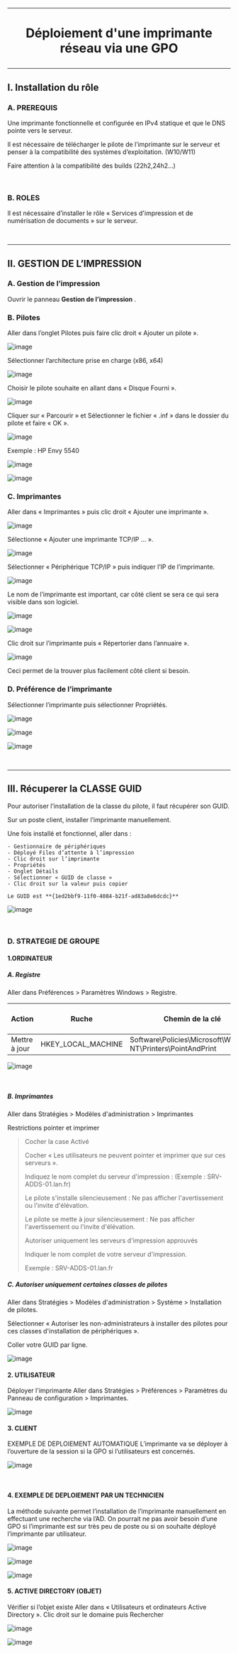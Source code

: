 --------------------------------------------------------------------------------------------------------------------------------------------
# <p align='center'> Déploiement d'une imprimante réseau via une GPO </p>
--------------------------------------------------------------------------------------------------------------------------------------------
## I. Installation du rôle
### A. PREREQUIS
Une imprimante fonctionnelle et configurée en IPv4 statique et que le DNS pointe vers le serveur.

Il est nécessaire de télécharger le pilote de l’imprimante sur le serveur et penser à la compatibilité des systèmes d’exploitation. (W10/W11)

Faire attention à la compatibilité des builds (22h2,24h2…)

<br />

### B. ROLES
Il est nécessaire d’installer le rôle « Services d'impression et de numérisation de documents » sur le serveur.

<br />

--------------------------------------------------------------------------------------------------------------------------------------------
## II. GESTION DE L’IMPRESSION
### A. Gestion de l’impression
Ouvrir le panneau **Gestion de l’impression** .

### B. Pilotes
Aller dans l’onglet Pilotes puis faire clic droit « Ajouter un pilote ».

![image](https://github.com/user-attachments/assets/fbff3b60-08f0-4676-8361-1cea32cad361)

Sélectionner l’architecture prise en charge (x86, x64)

![image](https://github.com/user-attachments/assets/95184903-9a4e-43de-bd26-9d0bd0e4954d)

Choisir le pilote souhaite en allant dans « Disque Fourni ».

![image](https://github.com/user-attachments/assets/a9780edc-e98a-435e-8698-22bf1644c989)

Cliquer sur « Parcourir » et Sélectionner le fichier « .inf » dans le dossier du pilote et faire « OK ».

![image](https://github.com/user-attachments/assets/30f3bc60-4228-4fb1-bdaf-0098c0833122)

Exemple : HP Envy 5540

![image](https://github.com/user-attachments/assets/ff38b10e-e848-42c8-8e34-638f8c5fe606)

![image](https://github.com/user-attachments/assets/2a255f1e-a7d7-41c2-bd90-a8c86dc22ea7)

### C. Imprimantes
Aller dans « Imprimantes » puis clic droit « Ajouter une imprimante ».

![image](https://github.com/user-attachments/assets/f6754108-6409-49af-a1af-98ef13adae44)

Sélectionne « Ajouter une imprimante TCP/IP … ».

![image](https://github.com/user-attachments/assets/e043ec86-d037-4da7-ac47-ed1a01931715)

Sélectionner « Périphérique TCP/IP » puis indiquer l’IP de l’imprimante.

![image](https://github.com/user-attachments/assets/6fd03581-6b50-4368-a1bc-ea0ad071cae7)

Le nom de l’imprimante est important, car côté client se sera ce qui sera visible dans son logiciel.

![image](https://github.com/user-attachments/assets/4d15014e-6d9a-4488-9cb0-29a1396526d1)

![image](https://github.com/user-attachments/assets/880a7448-9893-408b-b1b9-64e0b98e7456)

Clic droit sur l’imprimante puis « Répertorier dans l’annuaire ». 

![image](https://github.com/user-attachments/assets/8ed345ed-ce89-4704-8bdf-0183d8d5a29b)

Ceci permet de la trouver plus facilement côté client si besoin.
 
### D. Préférence de l’imprimante
Sélectionner l’imprimante puis sélectionner Propriétés.

![image](https://github.com/user-attachments/assets/1d0024bd-c7d9-42ea-94a1-e362c5042154)

![image](https://github.com/user-attachments/assets/5d908dd7-4c8b-4b52-89a1-ce1abd8d6e6a)

![image](https://github.com/user-attachments/assets/bdd53aa8-b449-4144-b551-1e134c5c7de9)

<br />

--------------------------------------------------------------------------------------------------------------------------------------------
## III. Récuperer la CLASSE GUID
Pour autoriser l’installation de la classe du pilote, il faut récupérer son GUID.

Sur un poste client, installer l’imprimante manuellement.

Une fois installé et fonctionnel, aller dans :
```
- Gestionnaire de périphériques
- Déployé Files d’attente à l’impression
- Clic droit sur l’imprimante
- Propriétés
- Onglet Détails
- Sélectionner « GUID de classe »
- Clic droit sur la valeur puis copier

Le GUID est **{1ed2bbf9-11f0-4084-b21f-ad83a8e6dcdc}**
```

![image](https://github.com/user-attachments/assets/668d31bd-2f92-4df5-9a2c-e5feb6d4a135)


<br />

### D. STRATEGIE DE GROUPE
#### 1.ORDINATEUR
##### A. Registre
Aller dans Préférences > Paramètres Windows > Registre. 

| Action	| Ruche              | Chemin de la clé                                             | Nom de la valeur                           | Type de valeur | Données de la valeur | Base        |
| ------------- | ------------------ | ------------------------------------------------------------ | ------------------------------------------ | -------------- | -------------------- | ----------- | 
| Mettre à jour | HKEY_LOCAL_MACHINE | Software\Policies\Microsoft\Windows NT\Printers\PointAndPrint| RestrictDriverInstallationToAdministrators | REG_DWORD      | 00000000             | Hexadécimal |

![image](https://github.com/user-attachments/assets/ab5c6f78-baf4-45e1-bd2e-8463333a4fd1)

<br />

##### B. Imprimantes
Aller dans Stratégies > Modèles d'administration > Imprimantes

Restrictions pointer et imprimer
> Cocher la case Activé
> 
> Cocher « Les utilisateurs ne peuvent pointer et imprimer que sur ces serveurs ».
> 
> Indiquez le nom complet du serveur d'impression : (Exemple : SRV-ADDS-01.lan.fr)
> 
> Le pilote s'installe silencieusement : Ne pas afficher l'avertissement ou l'invite d'élévation.
> 
> Le pilote se mette à jour silencieusement : Ne pas afficher l'avertissement ou l'invite d'élévation.
> 
> Autoriser uniquement les serveurs d'impression approuvés
> 
> Indiquer le nom complet de votre serveur d'impression.
> 
> Exemple : SRV-ADDS-01.lan.fr

##### C. Autoriser uniquement certaines classes de pilotes
Aller dans Stratégies > Modèles d'administration > Système > Installation de pilotes.

Sélectionner « Autoriser les non-administrateurs à installer des pilotes pour ces classes d'installation de périphériques ».

Coller votre GUID par ligne.

![image](https://github.com/user-attachments/assets/0ee0fc67-1193-43e7-9382-6d2d73e913f2)
 

#### 2. UTILISATEUR
Déployer l'imprimante
Aller dans Stratégies > Préférences > Paramètres du Panneau de configuration > Imprimantes.

![image](https://github.com/user-attachments/assets/47ceea47-252a-4e39-a3e7-9f9a40e54d19)


#### 3.	CLIENT
EXEMPLE DE DEPLOIEMENT AUTOMATIQUE
L’imprimante va se déployer à l’ouverture de la session si la GPO si l’utilisateurs est concernés.

![image](https://github.com/user-attachments/assets/0b7b43e5-40fa-4e3f-b80e-20669c4c735b)

 
#### 4. EXEMPLE DE DEPLOIEMENT PAR UN TECHNICIEN
La méthode suivante permet l’installation de l’imprimante manuellement en effectuant une recherche via l’AD.
On pourrait ne pas avoir besoin d’une GPO si l’imprimante est sur très peu de poste ou si on souhaite déployé l’imprimante par utilisateur.

![image](https://github.com/user-attachments/assets/80bc2f2b-86d8-41ff-b60d-ac64045e9c5d)

![image](https://github.com/user-attachments/assets/5d825798-f686-4855-9246-559373274422)

![image](https://github.com/user-attachments/assets/683d49c7-7c69-499c-9dff-1931eb6825c8)


#### 5. ACTIVE DIRECTORY (OBJET)
Vérifier si l’objet existe
Aller dans « Utilisateurs et ordinateurs Active Directory ».
Clic droit sur le domaine puis Rechercher
 
![image](https://github.com/user-attachments/assets/23ffb5d7-1a5d-4f3c-9da3-294214686976)

![image](https://github.com/user-attachments/assets/efe62bc5-f0ec-4d44-98bc-b240dd7c3356)



